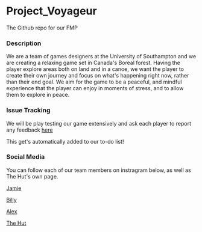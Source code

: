 # Project_Voyageur

The Github repo for our FMP

### Description
We are a team of games designers at the University of Southampton and we are creating a relaxing game set in Canada's Boreal forest. Having the player explore areas both on land and in a canoe, we want the player to create their own journey and focus on what's happening right now, rather than their end goal. We aim for the game to be a peaceful, and mindful experience that the player can enjoy in moments of stress, and to allow them to explore in peace. 

### Issue Tracking
We will be play testing our game extensively and ask each player to report any feedback [here](https://github.com/bluenell/Project_Voyageur/issues/new "Report Issues")

This get's automatically added to our to-do list!

### Social Media
You can follow each of our team members on instragram below, as well as The Hut's own page.

[Jamie](www.instagram.com/jamie.blacknell_art)

[Billy](www.instagram.com/billyspendlove)

[Alex](www.instagram.com/alexascended)

[The Hut](www.instagram.com/thehut.gda)
